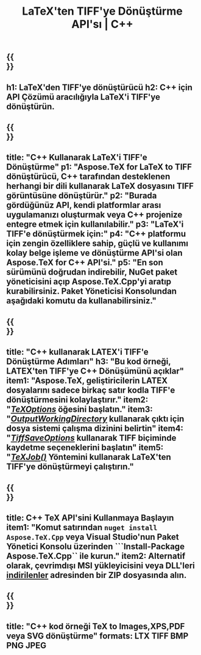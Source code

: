﻿---
translation: true
template: /_templates/_conversion-child-cpp.md
title: LaTeX'ten TIFF'ye Dönüştürme API'sı | C++
description: LaTeX'ten TIFF'ye dönüştürme işlevi. Bu şirket içi C++ kitaplığını projenize entegre edin veya LaTeX'i TIFF'e dönüştürmek için platformlar arası uygulamaları kullanın.
keywords: api cpp'yi tiff'e lateks, latex2tiff c++'ı entegre eder
url: /cpp/conversion/latex-to-tiff/
family: tex
platformtag: cpp
feature: conversion
informat: LATEX
outformat: TIFF
otherformats: BMP PNG JPEG PDF SVG XPS
---

{{<section banner>}}
---
h1: LaTeX'den TIFF'ye dönüştürücü
h2: C++ için API Çözümü aracılığıyla LaTeX'i TIFF'ye dönüştürün.
---

{{<section overview>}}
---
title: "C++ Kullanarak LaTeX'i TIFF'e Dönüştürme"
p1: "Aspose.TeX for LaTeX to TIFF dönüştürücü, C++ tarafından desteklenen herhangi bir dili kullanarak LaTeX dosyasını TIFF görüntüsüne dönüştürür."
p2: "Burada gördüğünüz API, kendi platformlar arası uygulamanızı oluşturmak veya C++ projenize entegre etmek için kullanılabilir."
p3: "LaTeX'i TIFF'e dönüştürmek için:"
p4: "C++ platformu için zengin özelliklere sahip, güçlü ve kullanımı kolay belge işleme ve dönüştürme API'si olan Aspose.TeX for C++ API'si."
p5: "En son sürümünü doğrudan indirebilir, NuGet paket yöneticisini açıp Aspose.TeX.Cpp'yi aratıp kurabilirsiniz. Paket Yöneticisi Konsolundan aşağıdaki komutu da kullanabilirsiniz."
---

{{<section feature1>}}
---
title: "C++ kullanarak LATEX'i TIFF'e Dönüştürme Adımları"
h3: "Bu kod örneği, LATEX'ten TIFF'ye C++ Dönüşümünü açıklar"
item1: "Aspose.TeX, geliştiricilerin LATEX dosyalarını sadece birkaç satır kodla TIFF'e dönüştürmesini kolaylaştırır."
item2: "[*TeXOptions*](https://reference.aspose.com/tex/cpp/class/aspose.te_x.te_x_options) öğesini başlatın."
item3: "[*OutputWorkingDirectory*](https://reference.aspose.com/tex/cpp/class/aspose.te_x.te_x_options#aa4f4ea6dab7db5ba1b40800495f16f63) kullanarak çıktı için dosya sistemi çalışma dizinini belirtin"
item4: "[*TiffSaveOptions*](https://reference.aspose.com/tex/cpp/class/aspose.te_x.presentation.image.tiff_save_options) kullanarak TIFF biçiminde kaydetme seçeneklerini başlatın"
item5: "[*TeXJob()*](https://reference.aspose.com/tex/cpp/class/aspose.te_x.te_x_job) Yöntemini kullanarak LaTeX'ten TIFF'ye dönüştürmeyi çalıştırın."
---

{{<section feature2>}}
---
title: C++ TeX API'sini Kullanmaya Başlayın
item1: "Komut satırından ```nuget install Aspose.TeX.Cpp``` veya Visual Studio'nun Paket Yönetici Konsolu üzerinden ```Install-Package Aspose.TeX.Cpp`` ile kurun."
item2: Alternatif olarak, çevrimdışı MSI yükleyicisini veya DLL'leri [indirilenler](https://releases.aspose.com/tex/cpp) adresinden bir ZIP dosyasında alın.
---

{{<section widget>}}
---
title: "C++ kod örneği TeX to Images,XPS,PDF veya SVG dönüştürme"
formats: LTX TIFF BMP PNG JPEG
---